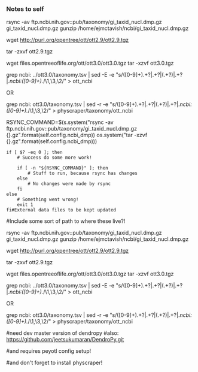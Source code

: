 
### Notes to self

rsync -av ftp.ncbi.nih.gov::pub/taxonomy/gi_taxid_nucl.dmp.gz gi_taxid_nucl.dmp.gz
gunzip /home/ejmctavish/ncbi/gi_taxid_nucl.dmp.gz

wget http://purl.org/opentree/ott/ott2.9/ott2.9.tgz 

tar -zxvf ott2.9.tgz 


wget files.opentreeoflife.org/ott/ott3.0/ott3.0.tgz
tar -xzvf ott3.0.tgz

grep ncbi: ../ott3.0/taxonomy.tsv | sed -E -e "s/([0-9]+).+?\|.+?\|(.+?)\|.+?\|.*ncbi:([0-9]+).*/\\1,\\3,\\2/" > ott_ncbi

OR

grep ncbi: ott3.0/taxonomy.tsv | sed -r -e "s/([0-9]+).+?\|.+?\|(.+?)\|.+?\|.*ncbi:([0-9]+).*/\\1,\\3,\\2/" > physcraper/taxonomy/ott_ncbi

RSYNC_COMMAND=$(s.system("rsync -av ftp.ncbi.nih.gov::pub/taxonomy/gi_taxid_nucl.dmp.gz {}.gz".format(self.config.ncbi_dmp))
os.system("tar -xzvf {}.gz".format(self.config.ncbi_dmp)))

    if [ $? -eq 0 ]; then
        # Success do some more work!

        if [ -n "${RSYNC_COMMAND}" ]; then
            # Stuff to run, because rsync has changes
        else
            # No changes were made by rsync
        fi
    else
        # Something went wrong!
        exit 1
    fi#External data files to be kept updated
#Include some sort of path to where these live?!



rsync -av ftp.ncbi.nih.gov::pub/taxonomy/gi_taxid_nucl.dmp.gz gi_taxid_nucl.dmp.gz
gunzip /home/ejmctavish/ncbi/gi_taxid_nucl.dmp.gz

wget http://purl.org/opentree/ott/ott2.9/ott2.9.tgz 

tar -zxvf ott2.9.tgz 


wget files.opentreeoflife.org/ott/ott3.0/ott3.0.tgz
tar -xzvf ott3.0.tgz

grep ncbi: ../ott3.0/taxonomy.tsv | sed -E -e "s/([0-9]+).+?\|.+?\|(.+?)\|.+?\|.*ncbi:([0-9]+).*/\\1,\\3,\\2/" > ott_ncbi

OR

grep ncbi: ott3.0/taxonomy.tsv | sed -r -e "s/([0-9]+).+?\|.+?\|(.+?)\|.+?\|.*ncbi:([0-9]+).*/\\1,\\3,\\2/" > physcraper/taxonomy/ott_ncbi


#need dev master version of dendropy
#also:  https://github.com/jeetsukumaran/DendroPy.git


#and requires peyotl config setup!

#and don't forget to install physcraper!
